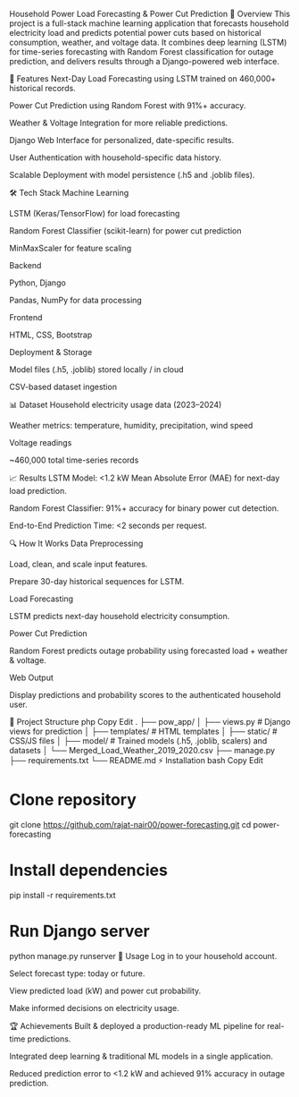 Household Power Load Forecasting & Power Cut Prediction
📌 Overview
This project is a full-stack machine learning application that forecasts household electricity load and predicts potential power cuts based on historical consumption, weather, and voltage data.
It combines deep learning (LSTM) for time-series forecasting with Random Forest classification for outage prediction, and delivers results through a Django-powered web interface.

🚀 Features
Next-Day Load Forecasting using LSTM trained on 460,000+ historical records.

Power Cut Prediction using Random Forest with 91%+ accuracy.

Weather & Voltage Integration for more reliable predictions.

Django Web Interface for personalized, date-specific results.

User Authentication with household-specific data history.

Scalable Deployment with model persistence (.h5 and .joblib files).

🛠 Tech Stack
Machine Learning

LSTM (Keras/TensorFlow) for load forecasting

Random Forest Classifier (scikit-learn) for power cut prediction

MinMaxScaler for feature scaling

Backend

Python, Django

Pandas, NumPy for data processing

Frontend

HTML, CSS, Bootstrap

Deployment & Storage

Model files (.h5, .joblib) stored locally / in cloud

CSV-based dataset ingestion

📊 Dataset
Household electricity usage data (2023–2024)

Weather metrics: temperature, humidity, precipitation, wind speed

Voltage readings

~460,000 total time-series records

📈 Results
LSTM Model: <1.2 kW Mean Absolute Error (MAE) for next-day load prediction.

Random Forest Classifier: 91%+ accuracy for binary power cut detection.

End-to-End Prediction Time: <2 seconds per request.

🔍 How It Works
Data Preprocessing

Load, clean, and scale input features.

Prepare 30-day historical sequences for LSTM.

Load Forecasting

LSTM predicts next-day household electricity consumption.

Power Cut Prediction

Random Forest predicts outage probability using forecasted load + weather & voltage.

Web Output

Display predictions and probability scores to the authenticated household user.

📂 Project Structure
php
Copy
Edit
.
├── pow_app/
│   ├── views.py              # Django views for prediction
│   ├── templates/            # HTML templates
│   ├── static/                # CSS/JS files
│   ├── model/                # Trained models (.h5, .joblib, scalers) and datasets
│   └── Merged_Load_Weather_2019_2020.csv
├── manage.py
├── requirements.txt
└── README.md
⚡ Installation
bash
Copy
Edit
# Clone repository
git clone https://github.com/rajat-nair00/power-forecasting.git
cd power-forecasting

# Install dependencies
pip install -r requirements.txt

# Run Django server
python manage.py runserver
📌 Usage
Log in to your household account.

Select forecast type: today or future.

View predicted load (kW) and power cut probability.

Make informed decisions on electricity usage.

🏆 Achievements
Built & deployed a production-ready ML pipeline for real-time predictions.

Integrated deep learning & traditional ML models in a single application.

Reduced prediction error to <1.2 kW and achieved 91% accuracy in outage prediction.
